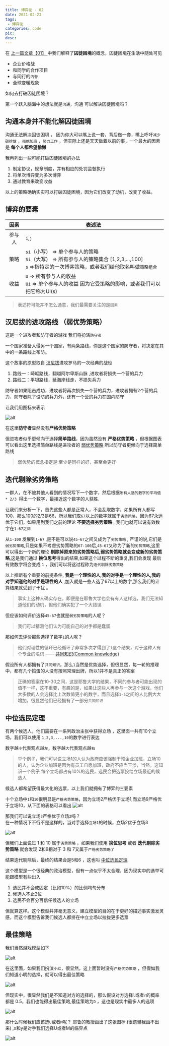 ```yaml
---
title: 博弈论 - 02
date: 2021-02-23
tags:
 - 博弈论
categories: code
pic: 
desc: 
---
```



在 [上一篇文章【01】 ](/others/game-theoty/01.html)中我们解释了**囚徒困境**的概念，囚徒困境在生活中随处可见
- 企业价格战
- 和同学的合作项目
- 与同行的`内卷`
- 全球变暖现象

如何去打破囚徒困境？

第一个跃入脑海中的想法就是`沟通`，沟通 可以解决囚徒困境吗？

## 沟通本身并不能化解囚徒困境

沟通无法解决囚徒困境 ， 因为你大可以嘴上说一套，背后做一套，嘴上呼吁`减少碳排放` ，`拒绝加班` ，`努力工作` ，但实际上还是天天做着以前的事，一个最大的因素是 **每个人都希望偷懒**

我再列出一些可能打破囚徒困境的办法

1. 制定协议，规章制度，并有相应的处罚监督执行
2. 将单次博弈变为多次博弈
3. 通过教育来改变收益

以上的策略确确实实可以打破囚徒困境，因为它们改变了动机，改变了收益。


## 博弈的要素
| 因素  | 表述法 |
| :---: | ------ |
|   参与人   |  `i`,`j`      |
|   策略   |  `si`（小写） => 单个参与人的策略 <br> `Si`（大写） => 所有参与人的策略集合 [1,2,3,...,100]  <br> `s` =>指特定的一次博弈策略，或者我们给他取名叫做`策略组合`  |
|   收益   |  `U` => 所有参与人的收益 <br> `Ui` => 单个参与人的收益  因为它受策略的影响，或者我们可以把它称为Ui(s) |
> 表述符可能并不怎么通意，我们最需要关注的是`因素`


## 汉尼拔的进攻路线 （弱优势策略）

这是一个进攻者和防守者的游戏 我们将扮演`防守者`

一个国家准备入侵另一个国家，有两条路线，你是这个国家的防守者，将决定在其中的一条路线上布防。

这个故事的原型取自 [汉尼拔](https://baike.baidu.com/item/%E6%B1%89%E5%B0%BC%E6%8B%94%C2%B7%E5%B7%B4%E5%8D%A1/10625136?fromtitle=%E6%B1%89%E5%B0%BC%E6%8B%94&fromid=26040)进攻罗马的一次经典的战役

1. 路线一：崎岖路线，翻越阿尔卑斯山脉 ,进攻者将损失一个营的兵力
2. 路线二：平坦路线，延海岸线走，不损失兵力

防守者如果阻击成功，进攻者将再次损失一个营的兵力，进攻者拥有2个营的兵力，防守者除了设防的兵力外，还有一个营的兵力在国内防守

让我们用图标来表示

![alt](//image.woai996.com/picgo/20210223114152.png)


在这里**防守者**显然没有**严格优势策略**

但进攻者似乎更倾向于选择**简单路线**，因为虽然没有 **严格优势策略** ，但根据图表可以看出这里选择简单路线是进攻者的 [弱优势策略](https://baike.baidu.com/item/%E5%BC%B1%E4%BC%98%E5%8A%BF%E7%AD%96%E7%95%A5/7486799?fr=aladdin) 所以防守者更倾向于选择简单路线
> 弱优势的概念指定是:至少是同样的好，甚至会更好

## 迭代剔除劣势策略

一群人，在不被其他人看到的情况写下一个数字，然后根据`所有人选的数字的平均值 * 2/3 `得出一个数字，最接近这个数字的人获胜.

让我们来分析一下，首先这些人都是正常人，不会乱取数字，如果所有人都写100，那么100的2/3是66，所以我们取`67`以上的数字就属于`劣势策略`，因为67永远优于它们，如果用到我们之前的理论 **不要选择劣势策略** , 我们也就可以说有效数字在`1-67之间`

从`1-100` 发展到`1-67` ,是不是可以说`45-67`之间又成为了`劣势策略` , 严谨的说,它们是`弱劣势策略`,只是如果不考虑劣势策略的`67-100`后,`45-67`又称为了新的`劣势策略`,这里可以得出一个新的理论 **剔除掉原来的劣势策略后,弱劣势策略就会变成新的劣势策略**,这是我们通过 **换位思考**得出的结果,如果这个过程不断的重复,我们会发现 最后有效数字将会变成 `1` ，我们可以将这过程称为`迭代剔除劣势策略`

以上推断有个重要的前提条件, **我是一个理性的人,我的对手是一个理性的人,我的对手知道他的对手是理性的人** ,加入就是一些人选了67以上的数字,那么我们的计算结果就受到了干扰 。

> 事实上这种人确实存在，即便是在耶鲁大学也会有有人这样选，我们无法知道他们的动机，但他们确实犯了一个大错误

但应该如何评价选择`45-67`也就是`弱劣势策略`的人呢？ 

> 我们可以猜测他们认为可能自己的对手都是蠢蛋

那如何去评价那些选择了数字`1`的人呢？
> 他们对理性的循环已经循环了非常多次才得到了`1`这个结果，对于这种人有个专业的名词 ——  [共同知识(Common knowledge)](https://baike.baidu.com/item/%E5%85%B1%E5%90%8C%E7%9F%A5%E8%AF%86/3690929?fr=aladdin)

假设所有人都拥有了`共同知识`，那么`1`当然是优势选择，但很显然，每一轮的推理中，都有几个捣蛋的人没有按照常理出牌，所以1并不是真正的答案
> 正确的答案在10-30之间，这是耶鲁大学的结果，不同的参与者可能出现的值不一样，这不重要，有趣的是，如果让这些人再参与一次这个游戏，他们大多数的人会选择比上次数值更小的数字，而且选择`1-5`之间的人比例大大增加，很显然他们已经拥有了一部分`共同知识`


## 中位选民定理

有两个候选人，他们需要在一系列政治主张中获得立场 ，这里面一共有10个立场，我们可以使用 `1,2,3,...,10`的数字进行表达

数字越`小`代表观点越`左`，数字越`大`代表观点越`右` 
> 举个例子，我们可以说立场1的人认为政府应该强制干预企业加班，立场10的人，认为企业加班是因为有员工自愿加班，政府不应当干涉，当然，这知识一个例子
每个立场都占有10%的选民，选民会把选票投给立场最近的候选人

候选人都希望获得最大化的选票，以上我们就拥有了博弈的三要素 

十个立场中`1`和`10`很明显是`严格劣势策略`，因为立场2严格优于立场1,而立场9严格优于立场10，从下面的表格可以看出
![alt](//image.woai996.com/picgo/20210223161128.png)

那我们可以说立场`3`严格优于立场`2`吗？<br>
在一种情况下不行不是这样的，当对手选择`立场1`的时候，立场2优于立场3 

![alt](//image.woai996.com/picgo/20210223161524.png)

但我们上面说过 1 和 10 属于`劣势策略` ，如果我们使用 **换位思考** 或者 **迭代剔除劣势策略** 就会发现 2和9相对于 3 和 7又属于`严格劣势策略了`

结果迭代剔除后，最终的结果会是5和6 ，这也叫 [中位选民定理](https://baike.baidu.com/item/%E4%B8%AD%E4%BD%8D%E9%80%89%E6%B0%91%E7%90%86%E8%AE%BA/279134?fr=aladdin)

这个模型是一个很经典的政治模型，但有一点似乎不太合理，因为现实中的选举可能跟模型有些出入
1. 选民并不会成固定（比如10%）的比例均匀分布
2. 候选人不止2位
3. 选民不会百分百信任候选人的立场

但就算这样。这个模型并非毫无意义，建立模型的目的在于更好的描述事实激发灵感，而这个模型告诉我们候选人都挤在中立立场以拉拢更多选票

## 最佳策略

我们当然游戏模型如下

![alt](//image.woai996.com/picgo/20210223174119.png)

在这里面，如果我们扮演`小红`，很显然，这上面暂时没有`严格优势策略` ，但假如我们知道小明的选择，就可以得出最佳策略

![alt](//image.woai996.com/picgo/20210223174443.png)

但现实中，很显然我们是不知道对方的选择的，那么假设对方选择`l`或者`r`的概率都是 0.5，我们也能得出最佳策略,最佳策略为`D` ，这也是现实中最多人的选项

![alt](//image.woai996.com/picgo/20210223174740.png)

那什么时候我们应该选`U`或者`M`呢？ 耶鲁的教授画出了这张图标 (很遗憾我画不出来) ,x和y是对手我们选择U或者M的临界点

![alt](//image.woai996.com/picgo/20210223180549.png)

